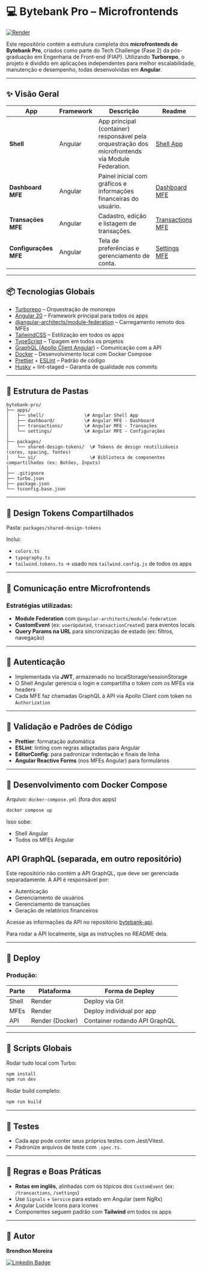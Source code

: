 # 💻 Bytebank Pro – Microfrontends

[![Render](https://img.shields.io/badge/Render-API-blue?style=for-the-badge&logo=render&logoColor=white)](https://bytebank-api.onrender.com/graphql)

Este repositório contém a estrutura completa dos **microfrontends do Bytebank Pro**, criados como parte do Tech Challenge (Fase 2) da pós-graduação em Engenharia de Front-end (FIAP). Utilizando **Turborepo**, o projeto é dividido em aplicações independentes para melhor escalabilidade, manutenção e desempenho, todas desenvolvidas em **Angular**.

---

## ✨ Visão Geral

| App                   | Framework | Descrição                                                                                         | Readme                                            |
| --------------------- | --------- | ------------------------------------------------------------------------------------------------- | ------------------------------------------------- |
| **Shell**             | Angular   | App principal (container) responsável pela orquestração dos microfrontends via Module Federation. | [Shell App](./apps/shell/README.md)               |
| **Dashboard MFE**     | Angular   | Painel inicial com gráficos e informações financeiras do usuário.                                 | [Dashboard MFE](./apps/dashboard/README.md)       |
| **Transações MFE**    | Angular   | Cadastro, edição e listagem de transações.                                                        | [Transactions MFE](./apps/transactions/README.md) |
| **Configurações MFE** | Angular   | Tela de preferências e gerenciamento de conta.                                                    | [Settings MFE](./apps/settings/README.md)         |

---

## 📦 Tecnologias Globais

- [Turborepo](https://turbo.build/) – Orquestração de monorepo
- [Angular 20](https://angular.dev/) – Framework principal para todos os apps
- [@angular-architects/module-federation](https://github.com/angular-architects/module-federation) – Carregamento remoto dos MFEs
- [TailwindCSS](https://tailwindcss.com/) – Estilização em todos os apps
- [TypeScript](https://www.typescriptlang.org/) – Tipagem em todos os projetos
- [GraphQL (Apollo Client Angular)](https://www.apollographql.com/docs/angular/) – Comunicação com a API
- [Docker](https://www.docker.com/) – Desenvolvimento local com Docker Compose
- [Prettier](https://prettier.io/) + [ESLint](https://eslint.org/) – Padrão de código
- [Husky](https://typicode.github.io/husky/) + lint-staged – Garantia de qualidade nos commits

---

## 📁 Estrutura de Pastas

```
bytebank-pro/
├── apps/
│   ├── shell/               \# Angular Shell App
│   ├── dashboard/           \# Angular MFE - Dashboard
│   ├── transactions/        \# Angular MFE - Transações
│   └── settings/            \# Angular MFE - Configurações
│
├── packages/
│   └── shared-design-tokens/  \# Tokens de design reutilizáveis (cores, spacing, fontes)
│   └── ui/                    \# Biblioteca de componentes compartilhados (ex: Botões, Inputs)
│
├── .gitignore
├── turbo.json
├── package.json
└── tsconfig.base.json

```

---

## 🎨 Design Tokens Compartilhados

Pasta: `packages/shared-design-tokens`

Inclui:

- `colors.ts`
- `typography.ts`
- `tailwind.tokens.ts` → usado nos `tailwind.config.js` de todos os apps

---

## 🔌 Comunicação entre Microfrontends

### Estratégias utilizadas:

- **Module Federation** com `@angular-architects/module-federation`
- **CustomEvent** (ex: `userUpdated`, `transactionCreated`) para eventos locais
- **Query Params na URL** para sincronização de estado (ex: filtros, navegação)

---

## 🔐 Autenticação

- Implementada via **JWT**, armazenado no localStorage/sessionStorage
- O Shell Angular gerencia o login e compartilha o token com os MFEs via headers
- Cada MFE faz chamadas GraphQL à API via Apollo Client com token no `Authorization`

---

## 🧪 Validação e Padrões de Código

- **Prettier**: formatação automática
- **ESLint**: linting com regras adaptadas para Angular
- **EditorConfig**: para padronizar indentação e finais de linha
- **Angular Reactive Forms** (nos MFEs Angular) para formulários

---

## 🐳 Desenvolvimento com Docker Compose

Arquivo: `docker-compose.yml` (fora dos apps)

```bash
docker compose up
```

Isso sobe:

- Shell Angular
- Todos os MFEs Angular

## API GraphQL (separada, em outro repositório)

Este repositório não contém a API GraphQL, que deve ser gerenciada separadamente. A API é responsável por:

- Autenticação
- Gerenciamento de usuários
- Gerenciamento de transações
- Geração de relatórios financeiros

Acesse as informações da API no repositório [bytebank-api](https://github.com/Brendhon/bytebank-api).

Para rodar a API localmente, siga as instruções no README dela.

---

## 🚀 Deploy

### Produção:

| Parte | Plataforma      | Forma de Deploy               |
| ----- | --------------- | ----------------------------- |
| Shell | Render          | Deploy via Git                |
| MFEs  | Render          | Deploy individual por app     |
| API   | Render (Docker) | Container rodando API GraphQL |

---

## 📄 Scripts Globais

Rodar tudo local com Turbo:

```bash
npm install
npm run dev
```

Rodar build completo:

```bash
npm run build
```

---

## 🧪 Testes

- Cada app pode conter seus próprios testes com Jest/Vitest.
- Padronize arquivos de teste com `.spec.ts`.

---

## 🧰 Regras e Boas Práticas

- **Rotas em inglês**, alinhadas com os tópicos dos `CustomEvent` (ex: `/transactions`, `/settings`)
- Use `Signals` + `Service` para estado em Angular (sem NgRx)
- Angular Lucide Icons para ícones
- Componentes seguem padrão com **Tailwind** em todos os apps

---

## 👥 Autor

**Brendhon Moreira**

[![Linkedin Badge](https://img.shields.io/badge/-Brendhon-blue?style=flat-square&logo=Linkedin&logoColor=white&link=https://www.linkedin.com/in/brendhon-moreira)](https://www.linkedin.com/in/brendhon-moreira)
